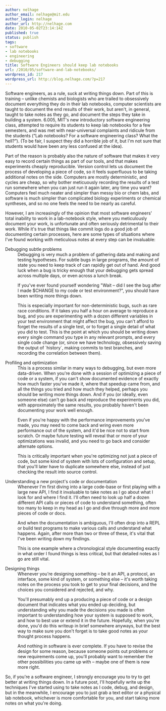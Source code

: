 ```yaml
---
author: nelhage
author_email: nelhage@mit.edu
author_login: nelhage
author_url: http://nelhage.com
date: 2010-05-02T23:14:14Z
published: true
status: publish
tags:
- software
- lab notebooks
- engineering
- debugging
title: Software Engineers should keep lab notebooks
url: /2010/05/software-and-lab-notebooks/
wordpress_id: 217
wordpress_url: http://blog.nelhage.com/?p=217
---
```


<div id="text-1">

<p>
Software engineers, as a rule, suck at writing
things down. Part of this is training &ndash; unlike chemists and
biologists who are trailed to obsessively document everything they do
in their lab notebooks, computer scientists are taught to document the
end results of their work, but aren't, in general, taught to take
notes as they go, and document the steps they take in building a
system. 6.005, MIT's new introductory software engineering class,
attempted to require its students to keep lab notebooks for a few
semesters, and was met with near-universal complaints and ridicule
from the students (“Lab notebooks? For a software engineering class?
What the hell?”). (To be fair, I suspect they did a horrible job of
it, but I'm not sure that students would have been any less confused
at the idea).
</p>
<p>
Part of the reason is probably also the nature of software that makes
it very easy to record certain things as part of our tools, and that
makes experiments cheaply reproducible. Version control lets us
document the process of developing a piece of code, so it feels
superfluous to be taking additional notes on the side. Computers are
mostly deterministic, and cycles are cheap, so why bother meticuously
recording the results of a test run somewhere when you can just run it
again later, any time you want? Computers feel much neater and simpler
than messy bio or chem labs, and software is much simpler than
complicated biology experiments or chemical syntheses, and so no one
feels the need to be nearly as careful.
</p>
<p>
However, I am increasingly of the opinion that most software
engineers' total inability to work in a lab-notebook style, where you
meticulously document your work, is unfortunate and often seriously
detrimental to their work. While it's true that things like commit
logs do a good job of documenting certain processes, here are some
types of situations where I've found working with meticulous notes at
every step can be invaluable:
</p>
<dl>
<dt>Debugging subtle problems</dt><dd>
Debugging is very much a problem of
gathering data and making and testing hypotheses. For subtle bugs
in large programs, the amount of state you need to keep track of
can rapidly get out of hand. And good luck when a bug is tricky
enough that your debugging gets spread across multiple days, or
even across a lunch break.

<p>
If you've ever found yourself wondering "Wait &ndash; did I see the
bug after I made $CHANGE to my code or test environment?", you
should have been writing more things down.
</p>
<p>
This is especially important for non-deterministic bugs, such as
rare race conditions. If it takes you half a hour on average to
reproduce a bug, and you are experimenting with a dozen different
variables in your test environment that might affect the bug, you
can't afford to forget the results of a single test, or to forget
a single detail of what you did to test. This is the point at
which you should be writing down every single command you type in
any relevant prompts, and every single code change (or, since we
have technology, obsessively saving the output of `history`,
making commits to test branches, and recording the correlation
between them).
</p></dd>
<dt>Profiling and optimization</dt><dd>
This is a process similar in many ways
to debugging, but even more data-driven. When you're done with a
session of optimizing a piece of code or a system, if you can't
show documented evidence of exactly how much faster you've made
it, where that speedup came from, and all the things you tried
and how much they helped, perhaps you should be writing more
things down. And if you (or ideally, even someone else) can't go
back and reproduce the experiments you did, with approximately
the same results, you probably haven't been documenting your work
well enough.

<p>
Even if you're happy with the performance improvements you've
made, you may need to come back and wring even more performance
out of the system, and it'd be nice not to start from scratch. Or
maybe future testing will reveal that or more of your
optimizations was invalid, and you need to go back and consider
alternate options.
</p>
<p>
This is critically important when you're optimizing not just a
piece of code, but some kind of system with lots of configuration
and setup, that you'll later have to duplicate somewhere else,
instead of just checking the result into source control.
</p></dd>
<dt>Understanding a new project's code or documentation</dt><dd>
Whenever I'm
first diving into a large code-base or first playing with a large
new API, I find it invaluable to take notes as I go about what I
look for and where I find it. I'll often need to look up half a
dozen different API calls or pieces of code to understand
something, often too many to keep in my head as I go and dive
through more and more pieces of code or docs.

<p>
And when the documentation is ambiguous, I'll often drop into a
REPL or build test programs to make various calls and understand
what happens. Again, after more than two or three of these, it's
vital that I've been writing down my findings.
</p>
<p>
This is one example where a chronological style documenting
exactly in what order I found things is less critical, but that
detailed notes as I go are still vital.
</p></dd>
<dt>Designing things</dt><dd>
Whenever you're designing something &ndash; be it an
API, a protocol, an interface, some kind of system, or something
else &ndash; it's worth taking notes on the process you took to get to
your final decisions, and the choices you considered and
rejected, and why.

<p>
You'll presumably end up a producing a piece of code or a design
document that indicates what you ended up deciding, but
understanding why you made the decisions you made is often
important to understanding how your system is supposed to work,
and how to best use or extend it in the future. Hopefully, when
you're done, you'd do this writeup in brief somewhere anyways,
but the best way to make sure you don't forget is to take good
notes as your thought process happens.
</p>
<p>
And nothing in software is ever complete. If you have to revise
the design for some reason, because someone points out problems
or new requirements come up, you'll probably want to remember the
other possibilities you came up with &ndash; maybe one of them is now
more right.
</p>
</dd>
</dl>

<p>So, if you're a software engineer, I strongly encourage you to try to
get better at writing things down. In a future post, I'll hopefully
write up the techniques I've started using to take notes as I code,
debug, and design, but in the meanwhile, I encourage you to just grab
a text editor or a physical lab notebook, whichever is more
comfortable for you, and start taking more notes on what you're doing.
</p></div>
